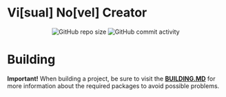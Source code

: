 # Vi[sual] No[vel] Creator

<p align="center">
    <img alt="GitHub repo size" src="https://img.shields.io/github/repo-size/PiVo-ViNo/ViNo">
    <img alt="GitHub commit activity" src="https://img.shields.io/github/commit-activity/t/PiVo-ViNo/ViNo?color=green">
</p>

# Building

**Important!** When building a project, be sure to visit the [**BUILDING.MD**](https://github.com/PiVo-ViNo/ViNo/blob/master/BUILDING.md) for more information about the required packages to avoid possible problems.
